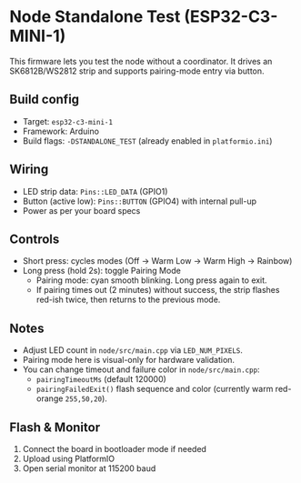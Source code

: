 # Node Standalone Test (ESP32-C3-MINI-1)

This firmware lets you test the node without a coordinator. It drives an SK6812B/WS2812 strip and supports pairing-mode entry via button.

## Build config
- Target: `esp32-c3-mini-1`
- Framework: Arduino
- Build flags: `-DSTANDALONE_TEST` (already enabled in `platformio.ini`)

## Wiring
- LED strip data: `Pins::LED_DATA` (GPIO1)
- Button (active low): `Pins::BUTTON` (GPIO4) with internal pull-up
- Power as per your board specs

## Controls
- Short press: cycles modes (Off -> Warm Low -> Warm High -> Rainbow)
- Long press (hold 2s): toggle Pairing Mode
  - Pairing mode: cyan smooth blinking. Long press again to exit.
  - If pairing times out (2 minutes) without success, the strip flashes red-ish twice, then returns to the previous mode.

## Notes
- Adjust LED count in `node/src/main.cpp` via `LED_NUM_PIXELS`.
- Pairing mode here is visual-only for hardware validation.
- You can change timeout and failure color in `node/src/main.cpp`:
  - `pairingTimeoutMs` (default 120000)
  - `pairingFailedExit()` flash sequence and color (currently warm red-orange `255,50,20`).

## Flash & Monitor
1. Connect the board in bootloader mode if needed
2. Upload using PlatformIO
3. Open serial monitor at 115200 baud
